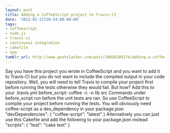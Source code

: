 ```yaml
---
layout: post
title: Adding a CoffeeScript project to Travis-CI
date: '2012-02-21T20:54:00-08:00'
tags:
- coffeescript
- node.js
- travis-ci
- continuous integration
- cakefile
- npm
tumblr_url: http://www.goatslacker.com/post/18056109174/adding-a-coffeescript-project-to-travis-ci
---
```

Say you have this project you wrote in CoffeeScript and you want to add it to Travis-CI
but you do not want to include the compiled output in your code repository. Well, you will need to tell Travis to compile your project first before running the tests otherwise they would fail.
But how?
Add this to your .travis.yml
before_script:
  coffee -c -o lib src
Commands under before_script run before the unit tests are ran. So use CoffeeScript to compile your project before running the tests.
You will obviously need coffee-script as a dev_dependency in your package.json
"devDependencies": {
  "coffee-script": "latest"
}
Alternatively you can just use this Cakefile and add the following to your package.json instead
"scripts": {
  "test": "cake test"
}
